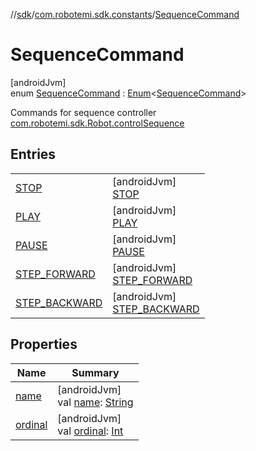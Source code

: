 //[sdk](../../../index.md)/[com.robotemi.sdk.constants](../index.md)/[SequenceCommand](index.md)

# SequenceCommand

[androidJvm]\
enum [SequenceCommand](index.md) : [Enum](https://kotlinlang.org/api/latest/jvm/stdlib/kotlin/-enum/index.html)&lt;[SequenceCommand](index.md)&gt; 

Commands for sequence controller [com.robotemi.sdk.Robot.controlSequence](../../com.robotemi.sdk/-robot/control-sequence.md)

## Entries

| | |
|---|---|
| [STOP](-s-t-o-p/index.md) | [androidJvm]<br>[STOP](-s-t-o-p/index.md) |
| [PLAY](-p-l-a-y/index.md) | [androidJvm]<br>[PLAY](-p-l-a-y/index.md) |
| [PAUSE](-p-a-u-s-e/index.md) | [androidJvm]<br>[PAUSE](-p-a-u-s-e/index.md) |
| [STEP_FORWARD](-s-t-e-p_-f-o-r-w-a-r-d/index.md) | [androidJvm]<br>[STEP_FORWARD](-s-t-e-p_-f-o-r-w-a-r-d/index.md) |
| [STEP_BACKWARD](-s-t-e-p_-b-a-c-k-w-a-r-d/index.md) | [androidJvm]<br>[STEP_BACKWARD](-s-t-e-p_-b-a-c-k-w-a-r-d/index.md) |

## Properties

| Name | Summary |
|---|---|
| [name](../../com.robotemi.sdk.permission/-permission/-u-n-k-n-o-w-n/index.md#-372974862%2FProperties%2F462465411) | [androidJvm]<br>val [name](../../com.robotemi.sdk.permission/-permission/-u-n-k-n-o-w-n/index.md#-372974862%2FProperties%2F462465411): [String](https://kotlinlang.org/api/latest/jvm/stdlib/kotlin/-string/index.html) |
| [ordinal](../../com.robotemi.sdk.permission/-permission/-u-n-k-n-o-w-n/index.md#-739389684%2FProperties%2F462465411) | [androidJvm]<br>val [ordinal](../../com.robotemi.sdk.permission/-permission/-u-n-k-n-o-w-n/index.md#-739389684%2FProperties%2F462465411): [Int](https://kotlinlang.org/api/latest/jvm/stdlib/kotlin/-int/index.html) |
